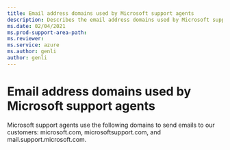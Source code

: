 ```yaml
---
title: Email address domains used by Microsoft support agents
description: Describes the email address domains used by Microsoft support agents to communicate with our customers.
ms.date: 02/04/2021
ms.prod-support-area-path: 
ms.reviewer: 
ms.service: azure
ms.author: genli
author: genli
---
```

# Email address domains used by Microsoft support agents

Microsoft support agents use the following domains to send emails to our customers: microsoft.com, microsoftsupport.com, and mail.support.microsoft.com.